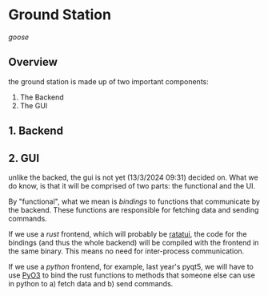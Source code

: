 # Ground Station
*goose*

## Overview
the ground station is made up of two
important components:
1. The Backend
2. The GUI

## 1. Backend

## 2. GUI
unlike the backed, the gui is not yet 
(13/3/2024 09:31) decided on.
What we do know, is that it will be comprised
of two parts: the functional and the UI.

By "functional", what we mean is *bindings* to 
functions that communicate by the backend. 
These functions are responsible for fetching
data and sending commands.

If we use a *rust* frontend, which will
probably be [ratatui](https://ratatui.rs),
the code for the bindings (and thus the whole
backend) will be compiled with the frontend
in the same binary. This means no need for 
inter-process communication.

If we use a *python* frontend, for example,
last year's pyqt5, we will have to use
[PyO3](https://pyo3.rs) to bind the rust
functions to methods that someone else can use
in python to a) fetch data and b) send
commands.